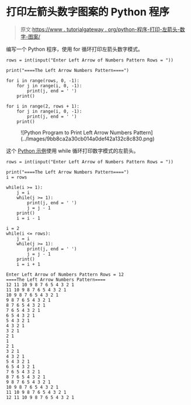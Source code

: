 # 打印左箭头数字图案的 Python 程序

> 原文:[https://www . tutorialgateway . org/python-程序-打印-左箭头-数字-图案/](https://www.tutorialgateway.org/python-program-to-print-left-arrow-numbers-pattern/)

编写一个 Python 程序，使用 for 循环打印左箭头数字模式。

```
rows = int(input("Enter Left Arrow of Numbers Pattern Rows = "))

print("====The Left Arrow Numbers Pattern====")

for i in range(rows, 0, -1):
    for j in range(i, 0, -1):
        print(j, end = ' ')
    print()

for i in range(2, rows + 1):
    for j in range(i, 0, -1):
        print(j, end = ' ')
    print()
```

<figure class="wp-block-image size-large">![Python Program to Print Left Arrow Numbers Pattern](../Images/9bb8ca2a30cb014a0def42a132c8c830.png)</figure>

这个 [Python 示例](https://www.tutorialgateway.org/python-programming-examples/)使用 while 循环打印数字模式的左箭头。

```
rows = int(input("Enter Left Arrow of Numbers Pattern Rows = "))

print("====The Left Arrow Numbers Pattern====")
i = rows

while(i >= 1):
    j = i
    while(j >= 1):
        print(j, end = ' ')
        j = j - 1
    print()
    i = i - 1

i = 2   
while(i <= rows):
    j = i
    while(j >= 1):
        print(j, end = ' ')
        j = j - 1
    print()
    i = i + 1
```

```
Enter Left Arrow of Numbers Pattern Rows = 12
====The Left Arrow Numbers Pattern====
12 11 10 9 8 7 6 5 4 3 2 1 
11 10 9 8 7 6 5 4 3 2 1 
10 9 8 7 6 5 4 3 2 1 
9 8 7 6 5 4 3 2 1 
8 7 6 5 4 3 2 1 
7 6 5 4 3 2 1 
6 5 4 3 2 1 
5 4 3 2 1 
4 3 2 1 
3 2 1 
2 1 
1 
2 1 
3 2 1 
4 3 2 1 
5 4 3 2 1 
6 5 4 3 2 1 
7 6 5 4 3 2 1 
8 7 6 5 4 3 2 1 
9 8 7 6 5 4 3 2 1 
10 9 8 7 6 5 4 3 2 1 
11 10 9 8 7 6 5 4 3 2 1 
12 11 10 9 8 7 6 5 4 3 2 1 
```